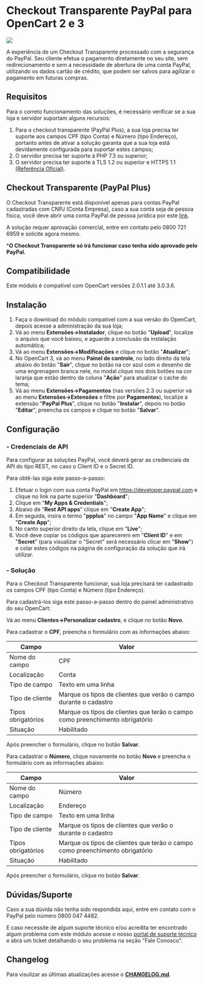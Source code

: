 # Checkout Transparente PayPal para OpenCart 2 e 3
![](https://raw.githubusercontent.com/wiki/paypal/PayPal-PHP-SDK/images/homepage.jpg)

A experiência de um Checkout Transparente processado com a segurança do PayPal. Seu cliente efetua o pagamento diretamente no seu site, sem redirecionamento e sem a necessidade de abertura de uma conta PayPal, utilizando os dados cartão de crédito, que podem ser salvos para agilizar o pagamento em futuras compras.


## Requisitos

Para o correto funcionamento das soluções, é necessário verificar se a sua loja e servidor suportam alguns recursos:
1. Para o checkout transparente (PayPal Plus), a sua loja precisa ter suporte aos campos CPF (tipo Conta) e Número (tipo Endereço), portanto antes de ativar a solução garanta que a sua loja está devidamente configurada para suportar estes campos;
2. O servidor precisa ter suporte à PHP 7.3 ou superior;
3. O servidor precisa ter suporte à TLS 1.2 ou superior e HTTPS 1.1 [(Referência Oficial)](https://www.paypal.com/sg/webapps/mpp/tls-http-upgrade).

## Checkout Transparente (PayPal Plus)

O Checkout Transparente está disponível apenas para contas PayPal cadastradas com CNPJ (Conta Empresa), caso a sua conta seja de pessoa física, você deve abrir uma conta PayPal de pessoa jurídica por este [link](https://www.paypal.com/bizsignup/).

A solução requer aprovação comercial, entre em contato pelo 0800 721 6959 e solicite agora mesmo.

***O Checkout Transparente só irá funcionar caso tenha sido aprovado pelo PayPal.**

## Compatibilidade

Este módulo é compatível com OpenCart versões 2.0.1.1 até 3.0.3.6. 

## Instalação

1. Faça o download do módulo compatível com a sua versão do OpenCart, depois acesse a administração da sua loja;
2. Vá ao menu **Extensões→Instalador**, clique no botão "**Upload**", localize o arquivo que você baixou, e aguarde a conclusão da instalação automática;
3. Vá ao menu **Extensões→Modificações** e clique no botão "**Atualizar**";
4. No OpenCart 3, vá ao menu **Painel de controle**, no lado direito da tela abaixo do botão "**Sair**", clique no botão na cor azul com o desenho de uma engrenagem branca nele, no modal clique nos dois botões na cor laranja que estão dentro da coluna "**Ação**" para atualizar o cache do tema;
5. Vá ao menu **Extensões→Pagamentos** (nas versões 2.3 ou superior vá ao menu **Extensões→Extensões** e filtre por **Pagamentos**), localize a extensão "**PayPal Plus**", clique no botão "**Instalar**", depois no botão "**Editar**", preencha os campos e clique no botão "**Salvar**".

## Configuração
### - Credenciais de API
Para configurar as soluções PayPal, você deverá gerar as credenciais de API do tipo REST, no caso o Client ID e o Secret ID.

Para obtê-las siga este passo-a-passo:
                
1. Efetuar o login com sua conta PayPal em https://developer.paypal.com e clique no link na parte superior "**Dashboard**";
2. Clique em "**My Apps & Credentials**";
3. Abaixo de "**Rest API apps**" clique em "**Create App**";
4. Em seguida, insira o termo "**ppplus**" no campo "**App Name**" e clique em "**Create App**";
5. No canto superior direito da tela, clique em "**Live**";
6. Você deve copiar os códigos que aparecerem em "**Client ID**" e em "**Secret**" (para visualizar o "Secret" será necessário clicar em "**Show**") e colar estes códigos na página de configuração da solução que irá utilizar. 

### - Solução

Para o Checkout Transparente funcionar, sua loja precisará ter cadastrado os campos CPF (tipo Conta) e Número (tipo Endereço).

Para cadastrá-los siga este passo-a-passo dentro do painel administrativo do seu OpenCart:

Vá ao menu **Clientes→Personalizar cadastro**, e clique no botão **Novo**.

Para cadastrar o **CPF**, preencha o formulário com as informações abaixo:

| Campo | Valor |
| -------- | ----- |
| Nome do campo | CPF |
| Localização | Conta |
| Tipo de campo | Texto em uma linha |
| Tipo de cliente | Marque os tipos de clientes que verão o campo durante o cadastro |
| Tipos obrigatórios | Marque os tipos de clientes que terão o campo como preenchimento obrigatório |
| Situação | Habilitado |

Após preencher o formulário, clique no botão **Salvar**.

Para cadastrar o **Número**, clique novamente no botão **Novo** e preencha o formulário com as informações abaixo:

| Campo | Valor |
| -------- | ----- |
| Nome do campo | Número |
| Localização | Endereço |
| Tipo de campo | Texto em uma linha |
| Tipo de cliente | Marque os tipos de clientes que verão o durante o cadastro |
| Tipos obrigatórios | Marque os tipos de clientes que terão o campo como preenchimento obrigatório |
| Situação | Habilitado |

Após preencher o formulário, clique no botão **Salvar**.

## Dúvidas/Suporte

Caso a sua dúvida não tenha sido respondida aqui, entre em contato com o PayPal pelo número 0800 047 4482.

E caso necessite de algum suporte técnico e/ou acredita ter encontrado algum problema com este módulo acesse o nosso [portal de suporte técnico](https://www.paypal-support.com/s/?language=pt_BR) e abra um ticket detalhando o seu problema na seção "Fale Conosco".

## Changelog

Para visulizar as últimas atualizações acesse o [**CHANGELOG.md**](CHANGELOG.md).